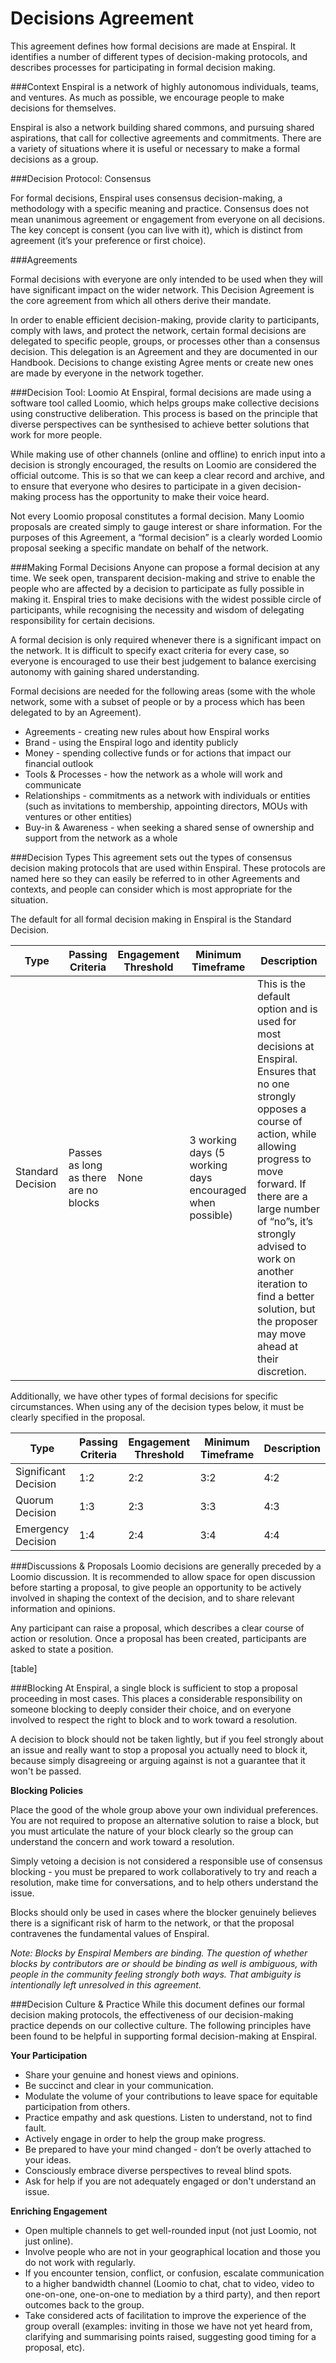 # Decisions Agreement

This agreement defines how formal decisions are made at Enspiral. It identifies a number of different types of decision-making protocols, and describes processes for participating in formal decision making.

###Context
Enspiral is a network of highly autonomous individuals, teams, and ventures. As much as possible, we encourage people to make decisions for themselves.

Enspiral is also a network building shared commons, and pursuing shared aspirations, that call for collective agreements and commitments. There are a variety of situations where it is useful or necessary to make a formal decisions as a group. 

###Decision Protocol: Consensus 

For formal decisions, Enspiral uses consensus decision-making, a methodology with a specific meaning and practice. Consensus does not mean unanimous agreement or engagement from everyone on all decisions. The key concept is consent (you can live with it), which is distinct from agreement (it’s your preference or first choice). 

###Agreements

Formal decisions with everyone are only intended to be used when they will have significant impact on the wider network. This Decision Agreement is the core agreement from which all others derive their mandate.

In order to enable efficient decision-making, provide clarity to participants, comply with laws, and protect the network, certain formal decisions are delegated to specific people, groups, or processes other than a consensus decision. This delegation is an Agreement and they are documented in our Handbook. Decisions to change existing Agree    ments or create new ones are made by everyone in the network together.

###Decision Tool: Loomio
At Enspiral, formal decisions are made using a software tool called Loomio, which helps groups make collective decisions using constructive deliberation. This process is based on the principle that diverse perspectives can be synthesised to achieve better solutions that work for more people. 

While making use of other channels (online and offline) to enrich input into a decision is strongly encouraged, the results on Loomio are considered the official outcome. This is so that we can keep a clear record and archive, and to ensure that everyone who desires to participate in a given decision-making process has the opportunity to make their voice heard.

Not every Loomio proposal constitutes a formal decision. Many Loomio proposals are created simply to gauge interest or share information. For the purposes of this Agreement, a “formal decision” is a clearly worded Loomio proposal seeking a specific mandate on behalf of the network.

###Making Formal Decisions
Anyone can propose a formal decision at any time. We seek open, transparent decision-making and strive to enable the people who are affected by a decision to participate as fully possible in making it. Enspiral tries to make decisions with the widest possible circle of participants, while recognising the necessity and wisdom of delegating responsibility for certain decisions.

A formal decision is only required whenever there is a significant impact on the network. It is difficult to specify exact criteria for every case, so everyone is encouraged to use their best judgement to balance exercising autonomy with gaining shared understanding. 

Formal decisions are needed for the following areas (some with the whole network, some with a subset of people or by a process which has been delegated to by an Agreement).


* Agreements - creating new rules about how Enspiral works
* Brand - using the Enspiral logo and identity publicly
* Money - spending collective funds or for actions that impact our financial outlook 
* Tools & Processes - how the network as a whole will work and communicate
* Relationships - commitments as a network with individuals or entities (such as invitations to membership, appointing directors, MOUs with ventures or other entities)
* Buy-in & Awareness - when seeking a shared sense of ownership and support from the network as a whole

###Decision Types
This agreement sets out the types of consensus decision making protocols that are used within Enspiral. These protocols are named here so they can easily be referred to in other Agreements and contexts, and people can consider which is most appropriate for the situation. 


The default for all formal decision making in Enspiral is the Standard Decision.

| Type | Passing Criteria | Engagement Threshold | Minimum Timeframe | Description |
| -- | -- | -- | -- | -- |
| Standard Decision | Passes as long as there are no blocks | None | 3 working days (5 working days encouraged when possible)| This is the default option and is used for most decisions at Enspiral. Ensures that no one strongly opposes a course of action, while allowing progress to move forward. If there are a large number of “no”s, it’s strongly advised to work on another iteration to find a better solution, but the proposer may move ahead at their discretion. |


Additionally, we have other types of formal decisions for specific circumstances. When using any of the decision types below, it must be clearly specified in the proposal.

| Type | Passing Criteria | Engagement Threshold | Minimum Timeframe | Description |
| -- | -- | -- | -- | -- |
| Significant Decision | 1:2 | 2:2 | 3:2 | 4:2 |
| Quorum Decision  | 1:3 | 2:3 | 3:3 | 4:3 |
| Emergency Decision | 1:4 | 2:4 | 3:4 | 4:4 |


###Discussions & Proposals
Loomio decisions are generally preceded by a Loomio discussion. It is recommended to allow space for open discussion before starting a proposal, to give people an opportunity to be actively involved in shaping the context of the decision, and to share relevant information and opinions. 

Any participant can raise a proposal, which describes a clear course of action or resolution. Once a proposal has been created, participants are asked to state a position. 

[table]
 
###Blocking
At Enspiral, a single block is sufficient to stop a proposal proceeding in most cases. This places a considerable responsibility on someone blocking to deeply consider their choice, and on everyone involved to respect the right to block and to work toward a resolution. 

A decision to block should not be taken lightly, but if you feel strongly about an issue and really want to stop a proposal you actually need to block it, because simply disagreeing or arguing against is not a guarantee that it won't be passed.

**Blocking Policies**

Place the good of the whole group above your own individual preferences.
You are not required to propose an alternative solution to raise a block, but you must articulate the nature of your block clearly so the group can understand the concern and work toward a resolution.

Simply vetoing a decision is not considered a responsible use of consensus blocking - you must be prepared to work collaboratively to try and reach a resolution, make time for conversations, and to help others understand the issue.

Blocks should only be used in cases where the blocker genuinely believes there is a significant risk of harm to the network, or that the proposal contravenes the fundamental values of Enspiral.

*Note: Blocks by Enspiral Members are binding. The question of whether blocks by contributors are or should be binding as well is ambiguous, with people in the community feeling strongly both ways. That ambiguity is intentionally left unresolved in this agreement.* 

###Decision Culture & Practice
While this document defines our formal decision making protocols, the effectiveness of our decision-making practice depends on our collective culture. The following principles have been found to be helpful in supporting formal decision-making at Enspiral.


**Your Participation**

* Share your genuine and honest views and opinions.
* Be succinct and clear in your communication.
* Modulate the volume of your contributions to leave space for equitable participation from others.
* Practice empathy and ask questions. Listen to understand, not to find fault.
* Actively engage in order to help the group make progress.
* Be prepared to have your mind changed - don’t be overly attached to your ideas.
* Consciously embrace diverse perspectives to reveal blind spots.
* Ask for help if you are not adequately engaged or don't understand an issue.

**Enriching Engagement**

* Open multiple channels to get well-rounded input (not just Loomio, not just online).
* Involve people who are not in your geographical location and those you do not work with regularly.
* If you encounter tension, conflict, or confusion, escalate communication to a higher bandwidth channel (Loomio to chat, chat to video, video to one-on-one, one-on-one to mediation by a third party), and then report outcomes back to the group.
* Take considered acts of facilitation to improve the experience of the group overall (examples: inviting in those we have not yet heard from, clarifying and summarising points raised, suggesting good timing for a proposal, etc).
